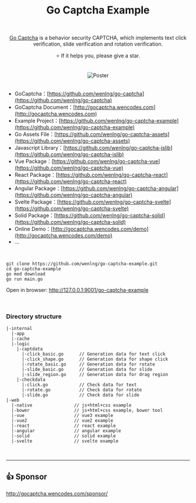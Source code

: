 <h1 style="text-align: center ">Go Captcha Example</h1>

<br/>

<p style="text-align: center"><a href="https://github.com/wenlng/go-captcha">Go Captcha</a> is a behavior security CAPTCHA, which implements text click verification, slide verification and rotation verification.</p>

<p style="text-align: center"> ⭐️ If it helps you, please give a star.</p>

<br/>

<div align="center"> 
    <img src="http://47.104.180.148/go-captcha/go-captcha-v1.png" alt="Poster">
</div>

<br/>

- GoCaptcha：[https://github.com/wenlng/go-captcha](https://github.com/wenlng/go-captcha)
- GoCaptcha Document：[http://gocaptcha.wencodes.com](http://gocaptcha.wencodes.com)
- Example Project：[https://github.com/wenlng/go-captcha-example](https://github.com/wenlng/go-captcha-example)
- Go Assets File：[https://github.com/wenlng/go-captcha-assets](https://github.com/wenlng/go-captcha-assets)
- Javascript Library：[https://github.com/wenlng/go-captcha-jslib](https://github.com/wenlng/go-captcha-jslib)
- Vue Package：[https://github.com/wenlng/go-captcha-vue](https://github.com/wenlng/go-captcha-vue)
- React Package：[https://github.com/wenlng/go-captcha-react](https://github.com/wenlng/go-captcha-react)
- Angular Package：[https://github.com/wenlng/go-captcha-angular](https://github.com/wenlng/go-captcha-angular)
- Svelte Package：[https://github.com/wenlng/go-captcha-svelte](https://github.com/wenlng/go-captcha-svelte)
- Solid Package：[https://github.com/wenlng/go-captcha-solid](https://github.com/wenlng/go-captcha-solid)
- Online Demo：[http://gocaptcha.wencodes.com/demo](http://gocaptcha.wencodes.com/demo)
- ...

<br/>

```shell
git clone https://github.com/wenlng/go-captcha-example.git
cd go-captcha-example
go mod download
go run main.go
```

Open in browser: http://127.0.0.1:9001/go-captcha-example

<br/>

### Directory structure
```text
|-internal
  |-app
  |-cache
  |-logic
    |-captdata
      |-click_basic.go      // Generation data for text click
      |-click_shape.go      // Generation data for shape click
      |-rotate_basic.go     // Generation data for rotate
      |-slide_basic.go      // Generation data for slide
      |-slide_region.go     // Generation data for drag region
    |-checkdata
      |-click.go            // Check data for text
      |-rotate.go           // Check data for rotate
      |-slide.go            // Check data for slide
|-web
  |-native                // js+html+css example
  |-bower                 // js+html+css example, bower tool
  |-vue                   // vue3 example
  |-vue2                  // vue2 example
  |-react                 // react example
  |-angular               // angular example
  |-solid                 // solid example
  |-svelte                // svelte example
```

<br/>

---------------------

## 👍 Sponsor
<div>
<a href="http://gocaptcha.wencodes.com/sponsor/" target="_blank">http://gocaptcha.wencodes.com/sponsor/</a>
</div>
<br/>
